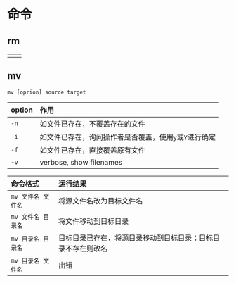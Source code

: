# 命令

## rm

|  |  |
| :--- | :--- |
|  |  |

## mv

`mv [oprion] source target`

| option | 作用 |
| :--- | :--- |
| `-n` | 如文件已存在，不覆盖存在的文件 |
| `-i` | 如文件已存在，询问操作者是否覆盖，使用`y`或`Y`进行确定 |
| `-f` | 如文件已存在，直接覆盖原有文件 |
| `-v` | verbose, show filenames |

| 命令格式 | 运行结果 |
| :--- | :--- |
| `mv 文件名 文件名` | 将源文件名改为目标文件名 |
| `mv 文件名 目录名` | 将文件移动到目标目录 |
| `mv 目录名 目录名` | 目标目录已存在，将源目录移动到目标目录；目标目录不存在则改名 |
| `mv 目录名 文件名` | 出错 |













